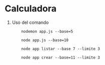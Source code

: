 # Calculadora

1. Uso del comando

   ```
       nodemon app.js --base=5

       node app.js --base=10

       node app listar --base 7 --limite 3

       node app crear --base=11 --limite 3
   ```
